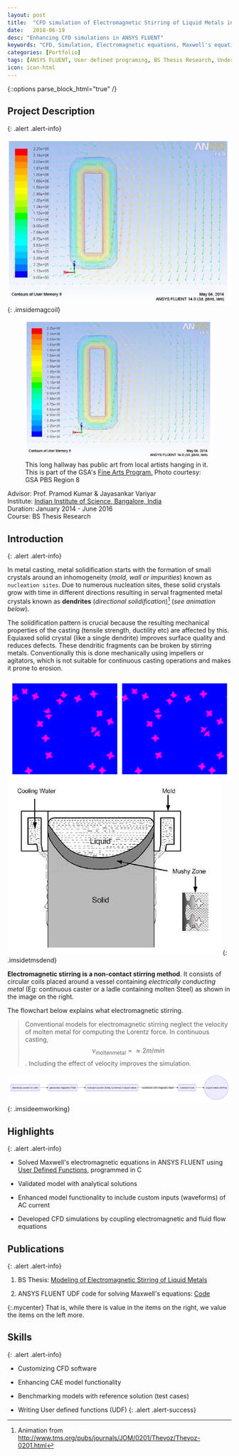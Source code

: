 ```yaml
---
layout: post
title:  "CFD simulation of Electromagnetic Stirring of Liquid Metals in ANSYS FLUENT"
date:   2018-06-19
desc: "Enhancing CFD simulations in ANSYS FLUENT"
keywords: "CFD, Simulation, Electromagnetic equations, Maxwell's equations, Magnetohydrodynamic simulation, MHD, coupling fluid and Electromagnetic equations, ANSYS FLUENT, ANSYS, UDF, UDS, C, User defined functions"
categories: [Portfolio]
tags: [ANSYS FLUENT, User defined programing, BS Thesis Research, Undergrad, Heat Transfer, CFD]
icon: icon-html
---
```

{::options parse_block_html="true" /}

## Project Description
{: .alert .alert-info}

<div class="panel-body">

<style>
 .imsidemagcoil>img {
    width:30%;
    float:right;
    margin-left: 20px;
  }
</style>


![Current density contours and magnetic field vector in ANSYS FLUENT](/static/assets/img/blog/cfdemag/magcoil.JPG  "Solving Maxwell's electromagnetic equations using UDF in FLUENT")
{: .imsidemagcoil}




<figure>
  <img src="/static/assets/img/blog/cfdemag/magcoil.JPG" alt="alt text style="float:right;width:30%; margin-left:20px;">
  <figcaption>This long hallway has public art from local artists hanging in it. This is part of the GSA's <a href="http://www.gsa.gov/fa/">Fine Arts Program.</a> Photo courtesy: GSA PBS Region 8</figcaption>
</figure>




Advisor: Prof. Pramod Kumar & Jayasankar Variyar  
Institute: [Indian Institute of Science, Bangalore, India](http://www.mecheng.iisc.ernet.in/~pradip/laboratories/nfssf/nfssf.html)  
Duration: January 2014 - June 2016    
Course: BS Thesis Research  

</div>


## Introduction
{: .alert .alert-info}

In metal casting, metal solidification starts with the formation of small crystals around an inhomogeneity (*mold, wall or impurities*) known as `nucleation sites`. Due to numerous nucleation sites, these solid crystals grow with time in different directions resulting in serval fragmented metal crystals known as **dendrites** (*directional solidification*)[^2] (*see animation below*).

The solidification pattern is crucial because the resulting mechanical properties of the casting (tensile strength, ductility etc) are affected by this. Equiaxed solid crystal (like a single dendrite) improves surface quality and reduces defects. These dendritic fragments can be broken by stirring metals. Conventionally this is done mechanically using impellers or agitators, which is not suitable for continuous casting operations and makes it prone to erosion.

[^2]: Animation from http://www.tms.org/pubs/journals/JOM/0201/Thevoz/Thevoz-0201.html

<style>
 .imsidetmsdend>img {
    width:30%;
    padding:0 5px;
  }
</style>

![Dendrite formation during metal solidification](/static/assets/img/blog/cfdemag/tms_dend_1.gif)
![Electromagnetic stirring in continuous casting](/static/assets/img/blog/cfdemag/contcast.JPG)
{: .imsidetmsdend}

**Electromagnetic stirring is a non-contact stirring method**. It consists of circular coils placed around a vessel containing *electrically conducting metal* (Eg: continuous caster or a ladle containing molten Steel) as shown in the image on the right.

<style>
 .imsidecontcast>img {
    width:20%;
    padding:0 10 px;
  }
</style>


The flowchart below explains what electromagnetic stirring.
> Conventional models for electromagnetic stirring neglect the velocity of molten metal for computing the Lorentz force. In continuous casting, $$ v_{\mathrm{moltenmetal}}=\approx 2 m/min $$. Including the effect of velocity improves the simulation.

<style>
 .imsideemworking>img {
    display: block
    max-width: 100%;
    width:auto;
    height:auto;
    margin: 1.5em auto 1.6em;
  }
</style>

![Electromagnetic stirrer](/static/assets/img/blog/cfdemag/em_working.jpg)
{: .imsideemworking}


## Highlights
{: .alert .alert-info}



* Solved Maxwell's electromagnetic equations in ANSYS FLUENT using [User Defined Functions](http://www.afs.enea.it/project/neptunius/docs/fluent/html/udf/node5.htm), programmed in C

* Validated model with analytical solutions

* Enhanced model functionality to include custom inputs (waveforms) of AC current

* Developed CFD simulations by coupling electromagnetic and fluid flow equations


## Publications
{: .alert .alert-info}


1. BS Thesis: [Modeling of Electromagnetic Stirring of Liquid Metals](https://github.com/yashg1/yashg1.github.io/blob/43c78338d9abaad9278c5321e61bdf1b698ba4e0/resources/cfd_emag_ref/GanatraYash_BSME_thesis.pdf)

2. ANSYS FLUENT UDF code for solving Maxwell's equations: [Code](https://github.com/yashg1/yashg1.github.io/blob/469c21c739b1005086745d9b17427055ef4e8d33/resources/cfd_emag_ref/Electromagnetic_stirring_FLUENT_UDF.c)

{:.mycenter}
That is, while there is value in the items on
the right, we value the items on the left more.

<style>
.mycenter {
    text-align:center;
}
</style>

## Skills
{: .alert .alert-info}


* Customizing CFD software

* Enhancing CAE model functionality

* Benchmarking models with reference solution (test cases)

* Writing User defined functions (UDF)
{: .alert .alert-success}

